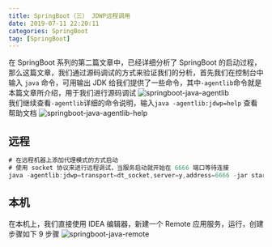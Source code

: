 ```yaml
---
title: SpringBoot（三） JDWP远程调用
date: 2019-07-11 22:20:11
categories: SpringBoot
tag: [SpringBoot]
---
```


在 SpringBoot 系列的第二篇文章中，已经详细分析了 SpringBoot 的启动过程，那么这篇文章，我们通过源码调试的方式来验证我们的分析，首先我们在控制台中输入 `java` 命令，可用输出 JDK 给我们提供了一些命令，其中`-agentlib`命令就是本篇文章所介绍，用于我们进行源码调试
![springboot-java-agentlib](https://res.cloudinary.com/incoder/image/upload/v1562858657/blog/springboot-java-agentlib.png)  
我们继续查看`-agentlib`详细的命令说明，输入`java -agentlib:jdwp=help` 查看帮助文档
![springboot-java-agentlib-help](https://res.cloudinary.com/incoder/image/upload/v1562859131/blog/springboot-java-agentlib-help.png)

## 远程

```java
# 在远程机器上添加代理模式的方式启动
# 使用 socket 协议来进行远程调试，当服务启动就开始在 6666 端口等待连接
java -agentlib:jdwp=transport=dt_socket,server=y,address=6666 -jar start-1.0-SNAPSHOT.jar
```

## 本机

在本机上，我们直接使用 IDEA 编辑器，新建一个 Remote 应用服务，运行，创建步骤如下 9 步骤
![springboot-java-remote](https://res.cloudinary.com/incoder/image/upload/v1562860397/blog/springboot-java-remote.png)